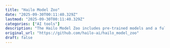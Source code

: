 ```yaml
---
title: "Hailo Model Zoo"
date: "2025-09-30T00:11:40.329Z"
lastmod: "2025-09-30T00:11:40.329Z"
categories: ["AI tools"]
description: "The Hailo Model Zoo includes pre-trained models and a full building and evaluation environment - hailo-ai/hailo_model_zoo"
original_url: "https://github.com/hailo-ai/hailo_model_zoo"
draft: false
---
```

